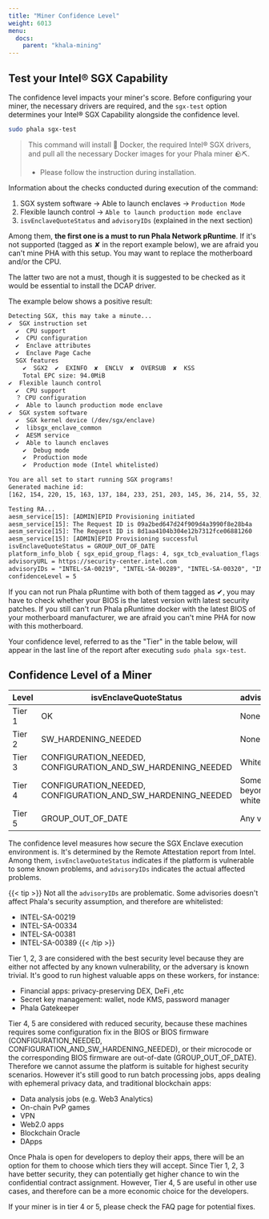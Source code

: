 ```yaml
---
title: "Miner Confidence Level"
weight: 6013
menu:
  docs:
    parent: "khala-mining"
---
```


## Test your Intel® SGX Capability

The confidence level impacts your miner's score. Before configuring your miner, the necessary drivers are required, and the `sgx-test` option determines your Intel® SGX Capability alongside the confidence level.

  ```bash
  sudo phala sgx-test
  ```

> This command will install :whale: Docker, the required Intel® SGX drivers, and pull all the necessary Docker images for your Phala miner :rock::pick:.
> - Please follow the instruction during installation.

Information about the checks conducted during execution of the command:

1. SGX system software → Able to launch enclaves → `Production Mode`
2. Flexible launch control → `Able to launch production mode enclave`
3. `isvEnclaveQuoteStatus` and `advisoryIDs` (explained in the next section)

Among them, **the first one is a must to run Phala Network pRuntime**. If it's not supported (tagged as ✘ in the report example below), we are afraid you can't mine PHA with this setup. You may want to replace the motherboard and/or the CPU.

The latter two are not a must, though it is suggested to be checked as it would be essential to install the DCAP driver.

The example below shows a positive result:

```txt
Detecting SGX, this may take a minute...
✔  SGX instruction set
  ✔  CPU support
  ✔  CPU configuration
  ✔  Enclave attributes
  ✔  Enclave Page Cache
  SGX features
    ✔  SGX2  ✔  EXINFO  ✘  ENCLV  ✘  OVERSUB  ✘  KSS
    Total EPC size: 94.0MiB
✔  Flexible launch control
  ✔  CPU support
  ？ CPU configuration
  ✔  Able to launch production mode enclave
✔  SGX system software
  ✔  SGX kernel device (/dev/sgx/enclave)
  ✔  libsgx_enclave_common
  ✔  AESM service
  ✔  Able to launch enclaves
    ✔  Debug mode
    ✔  Production mode
    ✔  Production mode (Intel whitelisted)

You are all set to start running SGX programs!
Generated machine id:
[162, 154, 220, 15, 163, 137, 184, 233, 251, 203, 145, 36, 214, 55, 32, 54]

Testing RA...
aesm_service[15]: [ADMIN]EPID Provisioning initiated
aesm_service[15]: The Request ID is 09a2bed647d24f909d4a3990f8e28b4a
aesm_service[15]: The Request ID is 8d1aa4104b304e12b7312fce06881260
aesm_service[15]: [ADMIN]EPID Provisioning successful
isvEnclaveQuoteStatus = GROUP_OUT_OF_DATE
platform_info_blob { sgx_epid_group_flags: 4, sgx_tcb_evaluation_flags: 2304, pse_evaluation_flags: 0, latest_equivalent_tcb_psvn: [15, 15, 2, 4, 1, 128, 6, 0, 0, 0, 0, 0, 0, 0, 0, 0, 11, 0], latest_pse_isvsvn: [0, 11], latest_psda_svn: [0, 0, 0, 2], xeid: 0, gid: 2919956480, signature: sgx_ec256_signature_t { gx: [99, 239, 225, 171, 96, 219, 216, 210, 246, 211, 20, 101, 254, 193, 246, 66, 170, 40, 255, 197, 80, 203, 17, 34, 164, 2, 127, 95, 41, 79, 233, 58], gy: [141, 126, 227, 92, 128, 3, 10, 32, 239, 92, 240, 58, 94, 167, 203, 150, 166, 168, 180, 191, 126, 196, 107, 132, 19, 84, 217, 14, 124, 14, 245, 179] } }
advisoryURL = https://security-center.intel.com
advisoryIDs = "INTEL-SA-00219", "INTEL-SA-00289", "INTEL-SA-00320", "INTEL-SA-00329"
confidenceLevel = 5
```

If you can not run Phala pRuntime with both of them tagged as ✔, you may have to check whether your BIOS is the latest version with latest security patches. If you still can't run Phala pRuntime docker with the latest BIOS of your motherboard manufacturer, we are afraid you can't mine PHA for now with this motherboard.

Your confidence level, referred to as the "Tier" in the table below, will appear in the last line of the report after executing `sudo phala sgx-test`.

## Confidence Level of a Miner

| Level  | isvEnclaveQuoteStatus                                       | advisoryIDs               |
| ------ | ----------------------------------------------------------- | ------------------------- |
| Tier 1 | OK                                                          | None                      |
| Tier 2 | SW_HARDENING_NEEDED                                         | None                      |
| Tier 3 | CONFIGURATION_NEEDED, CONFIGURATION_AND_SW_HARDENING_NEEDED | Whitelisted\*             |
| Tier 4 | CONFIGURATION_NEEDED, CONFIGURATION_AND_SW_HARDENING_NEEDED | Some beyond the whitelist |
| Tier 5 | GROUP_OUT_OF_DATE                                           | Any value                 |

The confidence level measures how secure the SGX Enclave execution environment is. It's determined by the Remote Attestation report from Intel. Among them, `isvEnclaveQuoteStatus` indicates if the platform is vulnerable to some known problems, and `advisoryIDs` indicates the actual affected problems.

{{< tip >}}
Not all the `advisoryIDs` are problematic. Some advisories doesn't affect Phala's security assumption, and therefore are whitelisted:

- INTEL-SA-00219
- INTEL-SA-00334
- INTEL-SA-00381
- INTEL-SA-00389
  {{< /tip >}}

Tier 1, 2, 3 are considered with the best security level because they are either not affected by any known vulnerability, or the adversary is known trivial. It's good to run highest valuable apps on these workers, for instance:

- Financial apps: privacy-preserving DEX, DeFi ,etc
- Secret key management: wallet, node KMS, password manager
- Phala Gatekeeper

Tier 4, 5 are considered with reduced security, because these machines requires some configuration fix in the BIOS or BIOS firmware (CONFIGURATION_NEEDED, CONFIGURATION_AND_SW_HARDENING_NEEDED), or their microcode or the corresponding BIOS firmware are out-of-date (GROUP_OUT_OF_DATE). Therefore we cannot assume the platform is suitable for highest security scenarios. However it's still good to run batch processing jobs, apps dealing with ephemeral privacy data, and traditional blockchain apps:

- Data analysis jobs (e.g. Web3 Analytics)
- On-chain PvP games
- VPN
- Web2.0 apps
- Blockchain Oracle
- DApps

Once Phala is open for developers to deploy their apps, there will be an option for them to choose which tiers they will accept. Since Tier 1, 2, 3 have better security, they can potentially get higher chance to win the confidential contract assignment. However, Tier 4, 5 are useful in other use cases, and therefore can be a more economic choice for the developers.

If your miner is in tier 4 or 5, please check the FAQ page for potential fixes.
